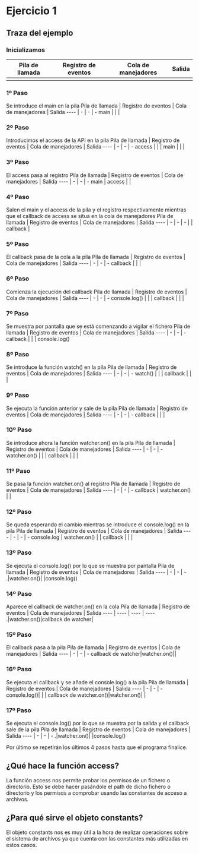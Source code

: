 # Ejercicio 1

## Traza del ejemplo
### Inicializamos 
Pila de llamada | Registro de eventos | Cola de manejadores | Salida
---- | - | - | -
  |  |  | 

### 1º Paso 
Se introduce el main en la pila
Pila de llamada | Registro de eventos | Cola de manejadores | Salida
---- | - | - | -
main  |  |  | 

### 2º Paso 
Introducimos el access de la API en la pila
Pila de llamada | Registro de eventos | Cola de manejadores | Salida
---- | - | - | -
 access |  |  | 
main | | |
### 3º Paso 
El access pasa al registro
Pila de llamada | Registro de eventos | Cola de manejadores | Salida
---- | - | - | -
 main | access |  | 

### 4º Paso 
Salen el main y el access de la pila y el registro respectivamente mientras que el callback de access se situa en la cola de manejadores
Pila de llamada | Registro de eventos | Cola de manejadores | Salida
---- | - | - | -
  |  | callback | 

### 5º Paso 
El callback pasa de la cola a la pila
Pila de llamada | Registro de eventos | Cola de manejadores | Salida
---- | - | - | -
 callback |  |  | 

### 6º Paso 
Comienza la ejecución del callback
Pila de llamada | Registro de eventos | Cola de manejadores | Salida
---- | - | - | -
 console.log() |  |  | 
 callback | | |

### 7º Paso 
Se muestra por pantalla que se está comenzando a vigilar el fichero
Pila de llamada | Registro de eventos | Cola de manejadores | Salida
---- | - | - | -
 callback |  |  | console.log()

### 8º Paso 
Se introduce la función watch() en la pila
Pila de llamada | Registro de eventos | Cola de manejadores | Salida
---- | - | - | -
 watch() |  |  | 
 callback | | |

### 9º Paso 
Se ejecuta la función anterior y sale de la pila
Pila de llamada | Registro de eventos | Cola de manejadores | Salida
---- | - | - | -
 callback |  |  | 

### 10º Paso 
Se introduce ahora la función watcher.on() en la pila
Pila de llamada | Registro de eventos | Cola de manejadores | Salida
---- | - | - | -
 watcher.on() |  |  | 
 callback | | |

### 11º Paso 
Se pasa la función watcher.on() al registro
Pila de llamada | Registro de eventos | Cola de manejadores | Salida
---- | - | - | -
 callback | watcher.on() |  | 

### 12º Paso 
Se queda esperando el cambio mientras se introduce el console.log() en la pila
Pila de llamada | Registro de eventos | Cola de manejadores | Salida
---- | - | - | -
 console.log | watcher.on() |  | 
 callback | | |

### 13º Paso 
Se ejecuta el console.log() por lo que se muestra por pantalla
Pila de llamada | Registro de eventos | Cola de manejadores | Salida
---- | - | - | -
 .|watcher.on()| |console.log()

### 14º Paso 
Aparece el callback de watcher.on() en la cola 
Pila de llamada | Registro de eventos | Cola de manejadores | Salida
---- | ---- | ---- | ----
 .|watcher.on()|callback de watcher| 

### 15º Paso 
El callback pasa a la pila 
Pila de llamada | Registro de eventos | Cola de manejadores | Salida
---- | - | - | -
callback de watcher|watcher.on()||

### 16º Paso 
Se ejecuta el callback y se añade el console.log() a la pila
Pila de llamada | Registro de eventos | Cola de manejadores | Salida
---- | - | - | -
 console.log()| | | 
 callback de watcher.on()|watcher.on()| | 

### 17º Paso 
Se ejecuta el console.log() por lo que se muestra por la salida y el callback sale de la pila
Pila de llamada | Registro de eventos | Cola de manejadores | Salida
---- | - | - | -
 .|watcher.on()| |console.log() 

Por último se repetirán los últimos 4 pasos hasta que el programa finalice.

## ¿Qué hace la función access?
La función access nos permite probar los permisos de un fichero o directorio. Esto se debe hacer pasándole el path de dicho fichero o directorio y los permisos a comprobar usando las constantes de acceso a archivos.

## ¿Para qué sirve el objeto constants?
El objeto constants nos es muy útil a la hora de realizar operaciones sobre el sistema de archivos ya que cuenta con las constantes más utilizadas en estos casos.
